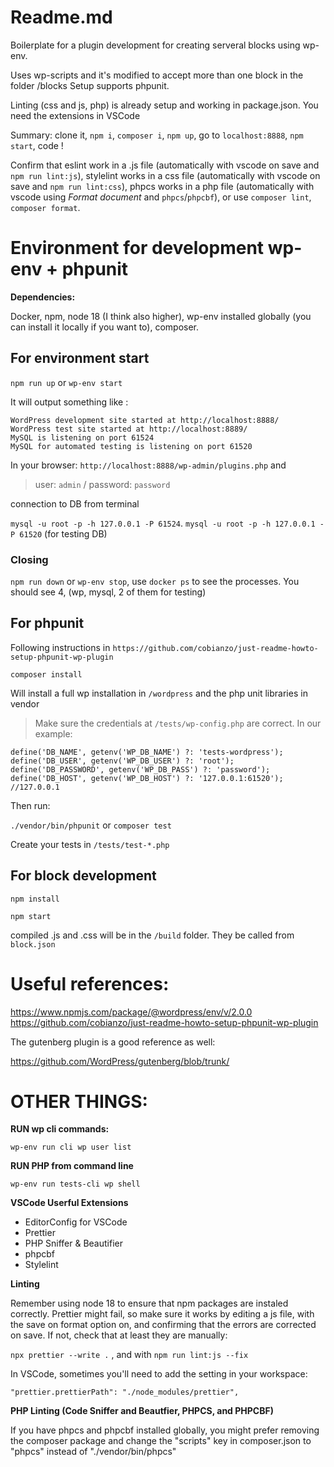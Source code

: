 # Readme.md

Boilerplate for a plugin development for creating serveral blocks using wp-env.

Uses wp-scripts and it's modified to accept more than one block in the folder /blocks
Setup supports phpunit.

Linting (css and js, php) is already setup and working in package.json. You need the extensions in VSCode

Summary: clone it, `npm i`, `composer i`, `npm up`, go to `localhost:8888`, `npm start`, code !

Confirm that eslint work in a .js file (automatically with vscode on save and `npm run lint:js`),
stylelint works in a css file (automatically with vscode on save and `npm run lint:css`),
phpcs works in a php file (automatically with vscode using _Format document_ and `phpcs`/`phpcbf`),
or use `composer lint`, `composer format`.

# Environment for development wp-env + phpunit

**Dependencies:**

Docker, npm, node 18 (I think also higher), wp-env installed globally (you can install it locally if you want to),
composer.

## For environment start

`npm run up` or `wp-env start`

It will output something like :

```
WordPress development site started at http://localhost:8888/
WordPress test site started at http://localhost:8889/
MySQL is listening on port 61524
MySQL for automated testing is listening on port 61520
```

In your browser: `http://localhost:8888/wp-admin/plugins.php` and

> user: `admin` / password: `password`

connection to DB from terminal

`mysql -u root -p -h 127.0.0.1 -P 61524`.
`mysql -u root -p -h 127.0.0.1 -P 61520` (for testing DB)

### Closing

`npm run down` or `wp-env stop`,
use `docker ps` to see the processes. You should see 4, (wp, mysql, 2 of them for testing)

## For phpunit

Following instructions in `https://github.com/cobianzo/just-readme-howto-setup-phpunit-wp-plugin`

`composer install`

Will install a full wp installation in `/wordpress` and the php unit libraries in vendor

> Make sure the credentials at `/tests/wp-config.php` are correct. In our example:

```
define('DB_NAME', getenv('WP_DB_NAME') ?: 'tests-wordpress');
define('DB_USER', getenv('WP_DB_USER') ?: 'root');
define('DB_PASSWORD', getenv('WP_DB_PASS') ?: 'password');
define('DB_HOST', getenv('WP_DB_HOST') ?: '127.0.0.1:61520'); //127.0.0.1
```

Then run:

`./vendor/bin/phpunit` or `composer test`

Create your tests in `/tests/test-*.php`

## For block development

`npm install`

`npm start`

compiled .js and .css will be in the `/build` folder. They be called from `block.json`

# Useful references:

https://www.npmjs.com/package/@wordpress/env/v/2.0.0
https://github.com/cobianzo/just-readme-howto-setup-phpunit-wp-plugin

The gutenberg plugin is a good reference as well:

https://github.com/WordPress/gutenberg/blob/trunk/

# OTHER THINGS:

**RUN wp cli commands:**

`wp-env run cli wp user list`

**RUN PHP from command line**

`wp-env run tests-cli wp shell`

**VSCode Userful Extensions**

-   EditorConfig for VSCode
-   Prettier
-   PHP Sniffer & Beautifier
-   phpcbf
-   Stylelint

**Linting**

Remember using node 18 to ensure that npm packages are instaled correctly.
Prettier might fail, so make sure it works by editing a js file, with the save on format option on,
and confirming that the errors are corrected on save.
If not, check that at least they are manually:

`npx prettier --write .` , and with `npm run lint:js --fix`

In VSCode, sometimes you'll need to add the setting in your workspace:

`"prettier.prettierPath": "./node_modules/prettier",`

**PHP Linting (Code Sniffer and Beautfier, PHPCS, and PHPCBF)**

If you have phpcs and phpcbf installed globally, you might prefer removing the composer package and
change the "scripts" key in composer.json to "phpcs" instead of "./vendor/bin/phpcs"
